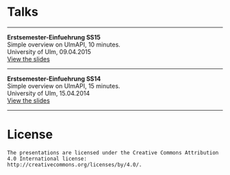 # Talks

---

**Erstsemester-Einfuehrung SS15**  
Simple overview on UlmAPI, 10 minutes.   
University of Ulm, 09.04.2015  
[View the slides](http://ulmapi.github.io/talks/erstsemester-einfuehrung-ss15)

---

**Erstsemester-Einfuehrung SS14**  
Simple overview on UlmAPI, 15 minutes.   
University of Ulm, 15.04.2014  
[View the slides](http://ulmapi.github.io/talks/erstsemester-einfuehrung-ss14)

---


# License

	The presentations are licensed under the Creative Commons Attribution
	4.0 International license: http://creativecommons.org/licenses/by/4.0/.

